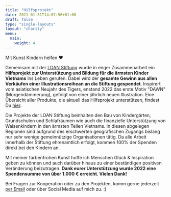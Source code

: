 ```yaml
---
title: "Hilfsprojekt"
date: 2021-01-31T14:07:56+01:00
draft: false
type: "single-layouts"
layout: "charity"
menu:
  main:
    weight: 4
---
```


Mit Kunst Kindern helfen ❤️

Gemeinsam mit der [LOAN Stiftung](https://loan-stiftung.de) wurde in enger Zusammenarbeit ein **Hilfsprojekt zur Unterstützung und Bildung für die ärmsten Kinder Vietnams** ins Leben gerufen. Dabei wird der **gesamte Gewinn aus allen Verkäufen einer Illustrationsreihean an die Stiftung gespendet**. Inspirert vom asiatischen Neujahr des Tigers, enstand 2022 das erste Motiv "DAWN" (Morgendämmerung), gefolgt von einer jährlich neuen Illustration. Eine Übersicht aller Produkte, die aktuell das Hilfsprojekt unterstützen, findest Du [hier](https://shop.seraphine-arts.com/search?q=dawn&options%5Bprefix%5D=last).

Die Projekte der LOAN Stiftung beinhalten den Bau von Kindergärten, Grundschulen und Schlafräumen wie auch die finanzielle Unterstützung von Waisenkindern in den ärmsten Teilen Vietnams. In diesen abgelegen Regionen sind aufgrund des erschwerten geografischen Zugangs bislang nur sehr wenige gemeinnützige Organisationen tätig. Da alle Arbeit innerhalb der Stiftung ehrenamtlich erfolgt, kommen 100% der Spenden direkt bei den Kindern an.

Mit meiner farbenfrohen Kunst hoffe ich Menschen Glück & Inspiration geben zu können und auch darüber hinaus zu einer beständigen positiven Veränderung beizutragen. **Dank eurer Unterstützung wurde 2022 eine Spendensumme von über 1.000 € erreicht. 
Vielen Dank!**

Bei Fragen zur Kooperation oder zu den Projekten, komm gerne jederzeit [per Email](mailto:seraphinearts@gmail.com) oder über Social Media auf mich zu. :)